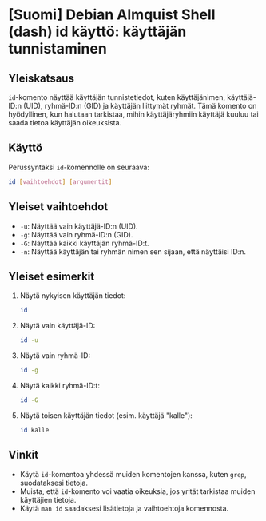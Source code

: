 # [Suomi] Debian Almquist Shell (dash) id käyttö: käyttäjän tunnistaminen

## Yleiskatsaus
`id`-komento näyttää käyttäjän tunnistetiedot, kuten käyttäjänimen, käyttäjä-ID:n (UID), ryhmä-ID:n (GID) ja käyttäjän liittymät ryhmät. Tämä komento on hyödyllinen, kun halutaan tarkistaa, mihin käyttäjäryhmiin käyttäjä kuuluu tai saada tietoa käyttäjän oikeuksista.

## Käyttö
Perussyntaksi `id`-komennolle on seuraava:
```bash
id [vaihtoehdot] [argumentit]
```

## Yleiset vaihtoehdot
- `-u`: Näyttää vain käyttäjä-ID:n (UID).
- `-g`: Näyttää vain ryhmä-ID:n (GID).
- `-G`: Näyttää kaikki käyttäjän ryhmä-ID:t.
- `-n`: Näyttää käyttäjän tai ryhmän nimen sen sijaan, että näyttäisi ID:n.

## Yleiset esimerkit
1. Näytä nykyisen käyttäjän tiedot:
   ```bash
   id
   ```

2. Näytä vain käyttäjä-ID:
   ```bash
   id -u
   ```

3. Näytä vain ryhmä-ID:
   ```bash
   id -g
   ```

4. Näytä kaikki ryhmä-ID:t:
   ```bash
   id -G
   ```

5. Näytä toisen käyttäjän tiedot (esim. käyttäjä "kalle"):
   ```bash
   id kalle
   ```

## Vinkit
- Käytä `id`-komentoa yhdessä muiden komentojen kanssa, kuten `grep`, suodataksesi tietoja.
- Muista, että `id`-komento voi vaatia oikeuksia, jos yrität tarkistaa muiden käyttäjien tietoja.
- Käytä `man id` saadaksesi lisätietoja ja vaihtoehtoja komennosta.